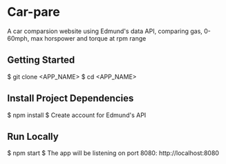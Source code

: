 # Car-pare

A car comparsion website using Edmund's data API, comparing gas, 0-60mph, max horspower and torque at rpm range

## Getting Started
$ git clone <APP_NAME>
$ cd <APP_NAME>

## Install Project Dependencies
$ npm install
$ Create account for Edmund's API

## Run Locally
$ npm start
$ The app will be listening on port 8080: http://localhost:8080